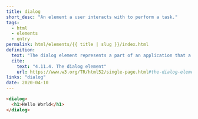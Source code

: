 ```yaml
---
title: dialog
short_desc: "An element a user interacts with to perform a task."
tags:
  - html
  - elements
  - entry
permalink: html/elements/{{ title | slug }}/index.html
definition:
  text: "The dialog element represents a part of an application that a user interacts with to perform a task, for example a dialog box, inspector, or window."
  cite:
    text: "4.11.4. The dialog element"
    url: https://www.w3.org/TR/html52/single-page.html#the-dialog-element
links: "dialog"
date: 2020-04-10
---
```


```html
<dialog>
  <h1>Hello World</h1>
</dialog>
```
